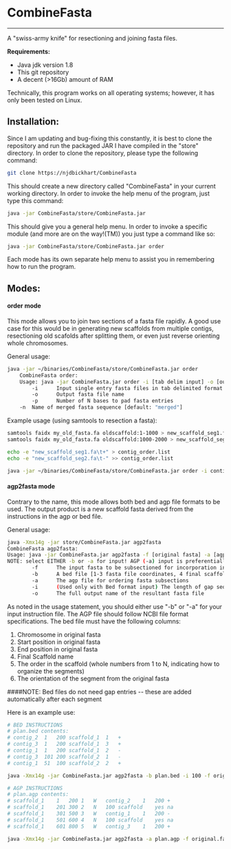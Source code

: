# CombineFasta
---

A "swiss-army knife" for resectioning and joining fasta files. 

**Requirements:**
* Java jdk version 1.8
* This git repository
* A decent (>16Gb) amount of RAM

Technically, this program works on all operating systems; however, it has only been tested on Linux.

## Installation:

Since I am updating and bug-fixing this constantly, it is best to clone the repository and run the packaged JAR I have compiled in the "store" directory. In order to clone the repository, please type the following command:

```bash
git clone https://njdbickhart/CombineFasta
```

This should create a new directory called "CombineFasta" in your current working directory. In order to invoke the help menu of the program, just type this command:

```bash
java -jar CombineFasta/store/CombineFasta.jar
```

This should give you a general help menu. In order to invoke a specific module (and more are on the way!(TM)) you just type a command like so:

```bash
java -jar CombineFasta/store/CombineFasta.jar order
```

Each mode has its own separate help menu to assist you in remembering how to run the program.

## Modes:

#### order mode

This mode allows you to join two sections of a fasta file rapidly. A good use case for this would be in generating new scaffolds from multiple contigs, resectioning old scafolds after splitting them, or even just reverse orienting whole chromosomes.

General usage:

```bash
java -jar ~/binaries/CombineFasta/store/CombineFasta.jar order
	CombineFasta order:
	Usage: java -jar CombineFasta.jar order -i [tab delim input] -o [output fasta] -p [padding bases] -n [fasta name]
        -i      Input single entry fasta files in tab delimited format with orientations in second column
        -o      Output fasta file name
        -p      Number of N bases to pad fasta entries
	-n	Name of merged fasta sequence [default: "merged"]
```

Example usage (using samtools to resection a fasta):

```bash
samtools faidx my_old_fasta.fa oldscaffold:1-1000 > new_scaffold_seg1.fa
samtools faidx my_old_fasta.fa oldscaffold:1000-2000 > new_scaffold_seg2.fa

echo -e "new_scaffold_seg1.fa\t+" > contig_order.list
echo -e "new_scaffold_seg2.fa\t-" >> contig_order.list

java -jar ~/binaries/CombineFasta/store/CombineFasta.jar order -i contig_order.list -o my_new_fasta.fa -p 100 -n "newChr"
```

#### agp2fasta mode

Contrary to the name, this mode allows both bed and agp file formats to be used. The output product is a new scaffold fasta derived from the instructions in the agp or bed file. 

General usage:

```bash
java -Xmx14g -jar store/CombineFasta.jar agp2fasta
CombineFasta agp2fasta:
Usage: java -jar CombineFasta.jar agp2fasta -f [original fasta] -a [agp file] -o [output fasta name]
NOTE: select EITHER -b or -a for input! AGP (-a) input is preferentially used
        -f      The input fasta to be subsectioned for incorporation into the AGP file
        -b      A bed file [1-3 fasta file coordinates, 4 final scaffold name, 5 order integer, 6 orientation {+/-}]
        -a      The agp file for ordering fasta subsections
        -i      (Used only with Bed format input) The length of gap sequence [100]
        -o      The full output name of the resultant fasta file

```

As noted in the usage statement, you should either use "-b" or "-a" for your input instruction file. The AGP file should follow NCBI file format specifications. The bed file must have the following columns:

1. Chromosome in original fasta
2. Start position in original fasta
3. End position in original fasta
4. Final Scaffold name
5. The order in the scaffold (whole numbers from 1 to N, indicating how to organize the segments)
6. The orientation of the segment from the original fasta

####NOTE: Bed files do not need gap entries -- these are added automatically after each segment

Here is an example use:

```bash
# BED INSTRUCTIONS
# plan.bed contents:
# contig_2	1	200	scaffold_1	1	+
# contig_3	1	200	scaffold_1	3	+
# contig_1	1	200	scaffold_1	2	-
# contig_3	101	200	scaffold_2	1	-
# contig_1	51	100	scaffold_2	2	+

java -Xmx14g -jar CombineFasta.jar agp2fasta -b plan.bed -i 100 -f original.fasta -o output.fasta

# AGP INSTRUCTIONS
# plan.agp contents:
# scaffold_1	1	200	1	W	contig_2	1	200	+
# scaffold_1	201	300	2	N	100	scaffold	yes	na
# scaffold_1	301	500	3	W	contig_1	1	200	-
# scaffold_1	501	600	4	N	100	scaffold	yes	na
# scaffold_1	601	800	5	W	contig_3	1	200	+

java -Xmx14g -jar CombineFasta.jar agp2fasta -a plan.agp -f original.fasta -o output.fasta
```